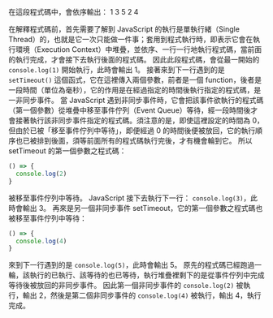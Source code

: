 在這段程式碼中，會依序輸出：
1
3
5
2
4

在解釋程式碼前，首先需要了解到 JavaScript 的執行是單執行緒（Single Thread）的，也就是它一次只能做一件事；套用到程式執行時，即表示它會在執行環境（Execution Context）中堆疊，並依序、一行一行地執行程式碼，當前面的執行完成，才會接下去執行後面的程式碼。
因此此段程式碼，會從最一開始的 `console.log(1)` 開始執行，此時會輸出 1。
接著來到下一行遇到的是 `setTimeout()` 這個函式，它在這裡傳入兩個參數，前者是一個 function，後者是一段時間（單位為毫秒），它的作用是在經過指定的時間後執行指定的程式碼，是一非同步事件。
當 JavaScript 遇到非同步事件時，它會把該事件欲執行的程式碼（第一個參數）從堆疊中移至事件佇列（Event Queue）等待，經一段時間後才會接著執行該非同步事件指定的程式碼。須注意的是，即使這裡設定的時間為 0，但由於已被「移至事件佇列中等待」，即便經過 0 的時間後便被放回，它的執行順序也已被排到後面，須等前面所有的程式碼執行完後，才有機會輪到它。
所以 setTimeout 的第一個參數之程式碼：
```js
() => {
  console.log(2)
}
```
被移至事件佇列中等待。
JavaScript 接下去執行下一行： `console.log(3)`，此時會輸出 3。
再來是另一個非同步事件 setTimeout，它的第一個參數之程式碼也被移至事件佇列中等待：
```js
() => {
  console.log(4)
}
```
來到下一行遇到的是 `console.log(5)`，此時會輸出 5。
原先的程式碼已經跑過一輪，該執行的已執行、該等待的也已等待，執行堆疊裡剩下的是從事件佇列中完成等待後被放回的非同步事件。
因此第一個非同步事件的 `console.log(2)` 被執行，輸出 2，然後是第二個非同步事件的 `console.log(4)` 被執行，輸出 4，執行完成。
